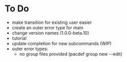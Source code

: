 # To Do

- make transition for existing user easier
- create an outer error type for main
- change version names (1.0.0-beta.10)
- tutorial
- update completion for new subcommands (WIP)
- outer error types:
    - no group files provided (pacdef group new --edit)
